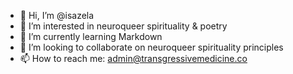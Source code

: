 - 👋 Hi, I’m @isazela
- 👀 I’m interested in neuroqueer spirituality & poetry
- 🌱 I’m currently learning Markdown
- 💞️ I’m looking to collaborate on neuroqueer spirituality principles
- 📫 How to reach me: admin@transgressivemedicine.co
